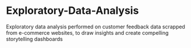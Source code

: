 # Exploratory-Data-Analysis
Exploratory data analysis performed on customer feedback data scrapped from e-commerce websites, to draw insights and create compelling storytelling dashboards
